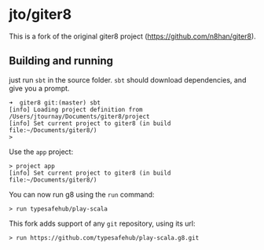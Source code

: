 # jto/giter8

This is a fork of the original giter8 project (https://github.com/n8han/giter8).

## Building and running

just run `sbt` in the source folder. `sbt` should download dependencies, and give you a prompt.

```
➜  giter8 git:(master) sbt
[info] Loading project definition from /Users/jtournay/Documents/giter8/project
[info] Set current project to giter8 (in build file:~/Documents/giter8/)
> 
```

Use the `app` project:

```
> project app
[info] Set current project to giter8 (in build file:~/Documents/giter8/)
```

You can now run g8 using the `run` command:

```
> run typesafehub/play-scala
```

This fork adds support of any `git` repository, using its url:

```
> run https://github.com/typesafehub/play-scala.g8.git
```




